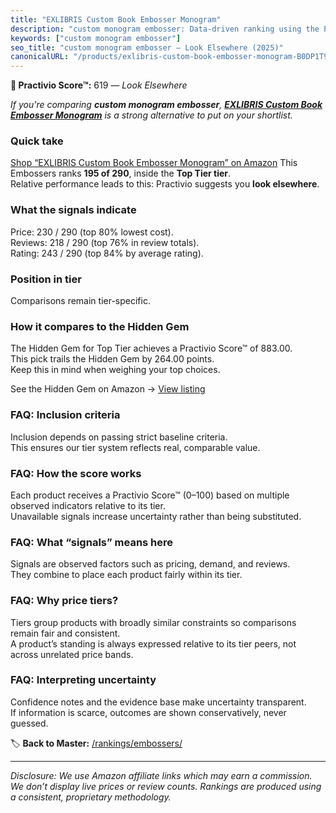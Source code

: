 ```yaml
---
title: "EXLIBRIS Custom Book Embosser Monogram"
description: "custom monogram embosser: Data-driven ranking using the Practivio Score™. Positioned by quality, value, demand, findability, momentum."
keywords: ["custom monogram embosser"]
seo_title: "custom monogram embosser — Look Elsewhere (2025)"
canonicalURL: "/products/exlibris-custom-book-embosser-monogram-B0DP1T9XM1/"
---
```


**🚫 Practivio Score™:** 619 — _Look Elsewhere_


*If you're comparing **custom monogram embosser**, **[EXLIBRIS Custom Book Embosser Monogram](https://www.amazon.com/dp/B0DP1T9XM1?tag=practivio-20)** is a strong alternative to put on your shortlist.*
### Quick take
[Shop “EXLIBRIS Custom Book Embosser Monogram” on Amazon](https://www.amazon.com/dp/B0DP1T9XM1?tag=practivio-20)
This Embossers ranks **195 of 290**, inside the **Top Tier tier**.  
Relative performance leads to this: Practivio suggests you **look elsewhere**.

### What the signals indicate
Price: 230 / 290 (top 80% lowest cost).  
Reviews: 218 / 290 (top 76% in review totals).  
Rating: 243 / 290 (top 84% by average rating).  

### Position in tier
Comparisons remain tier-specific.

### How it compares to the Hidden Gem
The Hidden Gem for Top Tier achieves a Practivio Score™ of 883.00.  
This pick trails the Hidden Gem by 264.00 points.  
Keep this in mind when weighing your top choices.  

See the Hidden Gem on Amazon → [View listing](https://www.amazon.com/dp/B07H97H9RQ?tag=practivio-20)

### FAQ: Inclusion criteria
Inclusion depends on passing strict baseline criteria.  
This ensures our tier system reflects real, comparable value.

### FAQ: How the score works
Each product receives a Practivio Score™ (0–100) based on multiple observed indicators relative to its tier.  
Unavailable signals increase uncertainty rather than being substituted.

### FAQ: What “signals” means here
Signals are observed factors such as pricing, demand, and reviews.  
They combine to place each product fairly within its tier.

### FAQ: Why price tiers?
Tiers group products with broadly similar constraints so comparisons remain fair and consistent.  
A product’s standing is always expressed relative to its tier peers, not across unrelated price bands.

### FAQ: Interpreting uncertainty
Confidence notes and the evidence base make uncertainty transparent.  
If information is scarce, outcomes are shown conservatively, never guessed.


🏷️ **Back to Master:** [/rankings/embossers/](/rankings/embossers/)

---
_Disclosure: We use Amazon affiliate links which may earn a commission. We don’t display live prices or review counts. Rankings are produced using a consistent, proprietary methodology._
